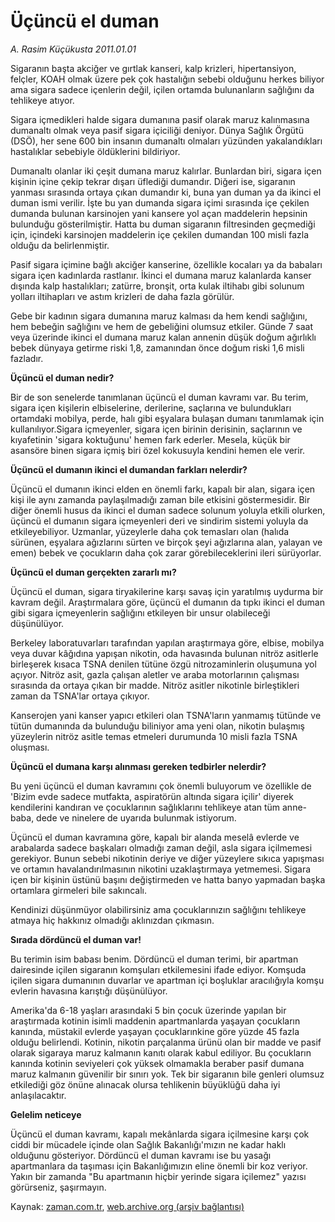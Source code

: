 # Üçüncü el duman

*A. Rasim Küçükusta 2011.01.01*

<td class="columnist-detail">
<p>Sigaranın başta akciğer ve gırtlak kanseri, kalp krizleri, hipertansiyon, felçler, KOAH olmak üzere pek çok hastalığın sebebi olduğunu herkes biliyor ama sigara sadece içenlerin değil, içilen ortamda bulunanların sağlığını da tehlikeye atıyor.</p>
<p>
<div id="haberMetinDiv">
<p>Sigara içmedikleri halde sigara dumanına pasif olarak maruz kalınmasına dumanaltı olmak veya pasif sigara içiciliği deniyor. Dünya Sağlık Örgütü (DSÖ), her sene 600 bin insanın dumanaltı olmaları yüzünden yakalandıkları hastalıklar sebebiyle öldüklerini bildiriyor.
<p>Dumanaltı olanlar iki çeşit dumana maruz kalırlar. Bunlardan biri, sigara içen kişinin içine çekip tekrar dışarı üflediği dumandır. Diğeri ise, sigaranın yanması sırasında ortaya çıkan dumandır ki, buna yan duman ya da ikinci el duman ismi verilir. İşte bu yan dumanda sigara içimi sırasında içe çekilen dumanda bulunan karsinojen yani kansere yol açan maddelerin hepsinin bulunduğu gösterilmiştir. Hatta bu duman sigaranın filtresinden geçmediği için, içindeki karsinojen maddelerin içe çekilen dumandan 100 misli fazla olduğu da belirlenmiştir.
<p>Pasif sigara içimine bağlı akciğer kanserine, özellikle kocaları ya da babaları sigara içen kadınlarda rastlanır. İkinci el dumana maruz kalanlarda kanser dışında kalp hastalıkları; zatürre, bronşit, orta kulak iltihabı gibi solunum yolları iltihapları ve astım krizleri de daha fazla görülür.
<p>Gebe bir kadının sigara dumanına maruz kalması da hem kendi sağlığını, hem bebeğin sağlığını ve hem de gebeliğini olumsuz etkiler. Günde 7 saat veya üzerinde ikinci el dumana maruz kalan annenin düşük doğum ağırlıklı bebek dünyaya getirme riski 1,8, zamanından önce doğum riski 1,6 misli fazladır. 
<p><b>Üçüncü el duman nedir?</b>
<p>Bir de son senelerde tanımlanan üçüncü el duman kavramı var. Bu terim, sigara içen kişilerin elbiselerine, derilerine, saçlarına ve bulundukları ortamdaki mobilya, perde, halı gibi eşyalara bulaşan dumanı tanımlamak için kullanılıyor.Sigara içmeyenler, sigara içen birinin derisinin, saçlarının ve kıyafetinin 'sigara koktuğunu' hemen fark ederler. Mesela, küçük bir asansöre binen sigara içmiş biri özel kokusuyla kendini hemen ele verir.
<p><b>Üçüncü el dumanın ikinci el dumandan farkları nelerdir?</b>
<p>Üçüncü el dumanın ikinci elden en önemli farkı, kapalı bir alan, sigara içen kişi ile aynı zamanda paylaşılmadığı zaman bile etkisini göstermesidir. Bir diğer önemli husus da ikinci el duman sadece solunum yoluyla etkili olurken, üçüncü el dumanın sigara içmeyenleri deri ve sindirim sistemi yoluyla da etkileyebiliyor. Uzmanlar, yüzeylerle daha çok temasları olan (halıda sürünen, eşyalara ağızlarını sürten ve birçok şeyi ağızlarına alan, yalayan ve emen) bebek ve çocukların daha çok zarar görebileceklerini ileri sürüyorlar.
<p><b>Üçüncü el duman gerçekten zararlı mı?</b>
<p>Üçüncü el duman, sigara tiryakilerine karşı savaş için yaratılmış uydurma bir kavram değil. Araştırmalara göre, üçüncü el dumanın da tıpkı ikinci el duman gibi sigara içmeyenlerin sağlığını etkileyen bir unsur olabileceği düşünülüyor.
<p>Berkeley laboratuvarları tarafından yapılan araştırmaya göre, elbise, mobilya veya duvar kâğıdına yapışan nikotin, oda havasında bulunan nitröz asitlerle birleşerek kısaca TSNA denilen tütüne özgü nitrozaminlerin oluşumuna yol açıyor. Nitröz asit, gazla çalışan aletler ve araba motorlarının çalışması sırasında da ortaya çıkan bir madde. Nitröz asitler nikotinle birleştikleri zaman da TSNA'lar ortaya çıkıyor.
<p>Kanserojen yani kanser yapıcı etkileri olan TSNA'ların yanmamış tütünde ve tütün dumanında da bulunduğu biliniyor ama yeni olan, nikotin bulaşmış yüzeylerin nitröz asitle temas etmeleri durumunda 10 misli fazla TSNA oluşması.
<p><b>Üçüncü el dumana karşı alınması gereken tedbirler nelerdir?</b>
<p>Bu yeni üçüncü el duman kavramını çok önemli buluyorum ve özellikle de 'Bizim evde sadece mutfakta, aspiratörün altında sigara içilir' diyerek kendilerini kandıran ve çocuklarının sağlıklarını tehlikeye atan tüm anne-baba, dede ve ninelere de uyarıda bulunmak istiyorum.
<p>Üçüncü el duman kavramına göre, kapalı bir alanda meselâ evlerde ve arabalarda sadece başkaları olmadığı zaman değil, asla sigara içilmemesi gerekiyor. Bunun sebebi nikotinin deriye ve diğer yüzeylere sıkıca yapışması ve ortamın havalandırılmasının nikotini uzaklaştırmaya yetmemesi. Sigara içen bir kişinin üstünü başını değiştirmeden ve hatta banyo yapmadan başka ortamlara girmeleri bile sakıncalı.
<p>Kendinizi düşünmüyor olabilirsiniz ama çocuklarınızın sağlığını tehlikeye atmaya hiç hakkınız olmadığı aklınızdan çıkmasın.
<p><b>Sırada dördüncü el duman var!</b>
<p>Bu terimin isim babası benim. Dördüncü el duman terimi, bir apartman dairesinde içilen sigaranın komşuları etkilemesini ifade ediyor. Komşuda içilen sigara dumanının duvarlar ve apartman içi boşluklar aracılığıyla komşu evlerin havasına karıştığı düşünülüyor.
<p>Amerika'da 6-18 yaşları arasındaki 5 bin çocuk üzerinde yapılan bir araştırmada kotinin isimli maddenin apartmanlarda yaşayan çocukların kanında, müstakil evlerde yaşayan çocuklarınkine göre yüzde 45 fazla olduğu belirlendi. Kotinin, nikotin parçalanma ürünü olan bir madde ve pasif olarak sigaraya maruz kalmanın kanıtı olarak kabul ediliyor. Bu çocukların kanında kotinin seviyeleri çok yüksek olmamakla beraber pasif dumana maruz kalmanın güvenilir bir sınırı yok. Tek bir sigaranın bile genleri olumsuz etkilediği göz önüne alınacak olursa tehlikenin büyüklüğü daha iyi anlaşılacaktır.
<p><b>Gelelim neticeye</b>
<p>Üçüncü el duman kavramı, kapalı mekânlarda sigara içilmesine karşı çok ciddi bir mücadele içinde olan Sağlık Bakanlığı'mızın ne kadar haklı olduğunu gösteriyor. Dördüncü el duman kavramı ise bu yasağı apartmanlara da taşıması için Bakanlığımızın eline önemli bir koz veriyor. Yakın bir zamanda "Bu apartmanın hiçbir yerinde sigara içilemez" yazısı görürseniz, şaşırmayın. </p></p></p></p></p></p></p></p></p></p></p></p></p></p></p></p></p></p></p></p></p></div>
</p>
<a href="http://web.archive.org/web/20110209021945/mailto:/">
</a></td>

Kaynak: [zaman.com.tr](http://zaman.com.tr/yazar.do?yazino=1072554), [web.archive.org (arşiv bağlantısı)](http://web.archive.org/web/20110209021945/http://www.zaman.com.tr:80/yazar.do?yazino=1072554)
